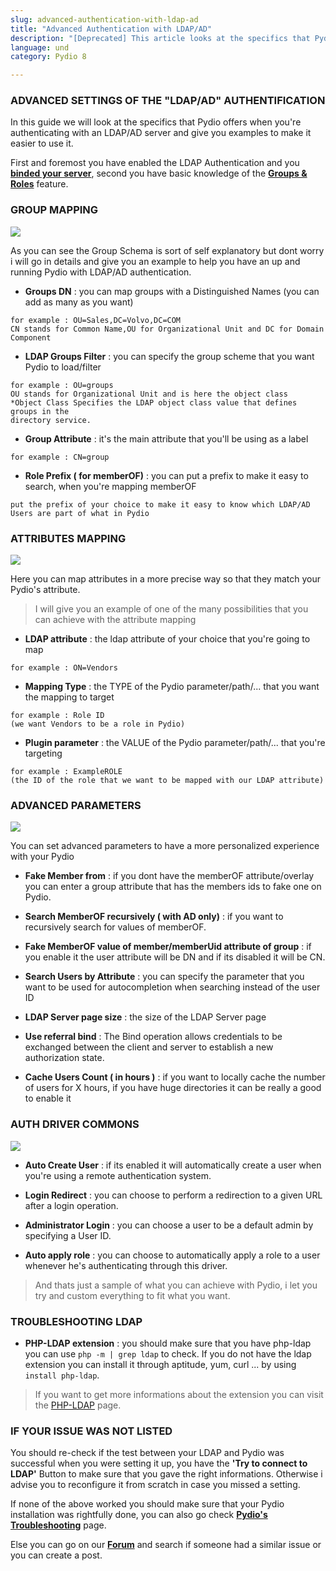 ```yaml
---
slug: advanced-authentication-with-ldap-ad
title: "Advanced Authentication with LDAP/AD"
description: "[Deprecated] This article looks at the specifics that Pydio offers when you're authenticating with an LDAP/AD server."
language: und
category: Pydio 8

---
```


### ADVANCED SETTINGS OF THE "LDAP/AD" AUTHENTIFICATION
In this guide we will look at the specifics that Pydio offers when you're authenticating with an LDAP/AD server and give you examples to make it easier to use it.

First and foremost you have enabled the LDAP Authentication and you **[binded your server](https://pydio.com/en/docs/v8/binding-ldapad-server)**, second you have basic knowledge of the **[Groups & Roles](https://pydio.com/en/docs/v8/inheritance-groups-and-users-roles)** feature.

### GROUP MAPPING

![](../images//authentication/auth_group_LDAP.png)

As you can see the Group Schema is sort of self explanatory but dont worry i will go in details and give you an example to help you have an up and running Pydio with LDAP/AD authentication.

+ **Groups DN** : you can map groups with a Distinguished Names (you can add as many as you want)
```
for example : OU=Sales,DC=Volvo,DC=COM
CN stands for Common Name,OU for Organizational Unit and DC for Domain Component
```
+ **LDAP Groups Filter** : you can specify the group scheme that you want Pydio to load/filter
```
for example : OU=groups
OU stands for Organizational Unit and is here the object class
*Object Class Specifies the LDAP object class value that defines groups in the 
directory service.
```

+ **Group Attribute** : it's the main attribute that you'll be using as a label
```
for example : CN=group
```

+ **Role Prefix ( for memberOF)** : you can put a prefix to make it easy to search, when you're mapping memberOF
```
put the prefix of your choice to make it easy to know which LDAP/AD Users are part of what in Pydio
```

### ATTRIBUTES MAPPING

![](../images//authentication/auth_attributes_LDAP.png)

Here you can map attributes in a more precise way so that they match your Pydio's attribute.

> I will give you an example of one of the many possibilities that you can achieve with the attribute mapping

+ **LDAP attribute** : the ldap attribute of your choice that you're going to map
```
for example : ON=Vendors
```
+ **Mapping Type** : the TYPE of the Pydio parameter/path/... that you want the mapping to target
``` 
for example : Role ID
(we want Vendors to be a role in Pydio)
```
+ **Plugin parameter** : the VALUE of the Pydio parameter/path/... that you're targeting 
``` 
for example : ExampleROLE
(the ID of the role that we want to be mapped with our LDAP attribute)
```
### ADVANCED PARAMETERS

![](../images//authentication/auth_adv_param_LDAP.png)

You can set advanced parameters to have a more personalized experience with your Pydio

+ **Fake Member from** : if you dont have the memberOF attribute/overlay you can enter a group attribute that has the members ids to fake one on Pydio.

+ **Search MemberOF recursively ( with AD only)** : if you want to recursively search for values of memberOF.

+ **Fake MemberOF value of member/memberUid attribute of group** :  if you enable it the user attribute will be DN and if its disabled it will be CN.

+ **Search Users by Attribute** :  you can specify the parameter that you want to be used for autocompletion when searching instead of the user ID

+ **LDAP Server page size** : the size of the LDAP Server page

+ **Use referral bind** : The Bind operation allows credentials to be exchanged between the client and server to establish a new authorization state.

+ **Cache Users Count ( in hours )** : if you want to locally cache the number of users for X hours, if you have huge directories it can be really a good to enable it



### AUTH DRIVER COMMONS

![](../images//authentication/auth_driver_common_LDAP.png)

+ **Auto Create User** : if its enabled it will automatically create a user when you're using a remote authentication system.

+ **Login Redirect** : you can choose to perform a redirection to a given URL after a login operation.

+ **Administrator Login** : you can choose a user to be a default admin by specifying a User ID.  

+ **Auto apply role** : you can choose to automatically apply a role to a user whenever he's authenticating through this driver.



> And thats just a sample of what you can achieve with Pydio, i let you try and custom everything to fit what you want.

### TROUBLESHOOTING LDAP

+ **PHP-LDAP extension** : you should make sure that you have php-ldap 
you can use `php -m | grep ldap` to check.
If you do not have the ldap extension you can install it through
aptitude, yum, curl ... by using `install php-ldap`.

> If you want to get more informations about the extension you can visit the [PHP-LDAP](http://php.net/manual/en/ldap.installation.php) page.
    
    
### IF YOUR ISSUE WAS NOT LISTED

You should re-check if the test between your LDAP and Pydio was successful when you were setting it up, you have the **'Try to connect to LDAP'** Button to make sure that you gave the right informations. Otherwise i advise you to reconfigure it from scratch in case you missed a setting.

If none of the above worked you should make sure that your Pydio installation was rightfully done, you can also go check **[Pydio's Troubleshooting](https://pydio.com/en/docs/v8/troubleshooting)** page.

Else you can go on our **[Forum](https://forum.pydio.com/)** and search if someone had a similar issue or you can create a post.